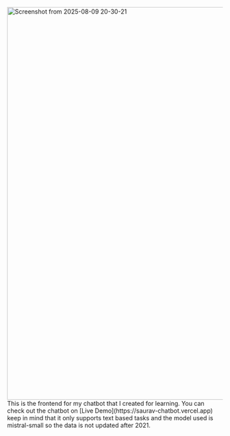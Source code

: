 <img width="900" height="918" alt="Screenshot from 2025-08-09 20-30-21" src="https://github.com/user-attachments/assets/5ecb5ef1-6289-48c8-a126-212ffc24e620" />
This is the frontend for my chatbot that I created for learning.
You can check out the chatbot on [Live Demo](https://saurav-chatbot.vercel.app)
keep in mind that it only supports text based tasks and the model used is mistral-small so the data is not updated after 2021.
